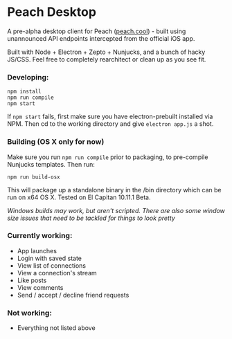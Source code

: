 # Peach Desktop

A pre-alpha desktop client for Peach ([peach.cool](http://peach.cool/)) - built using unannounced API endpoints intercepted from the official iOS app.

Built with Node + Electron + Zepto + Nunjucks, and a bunch of hacky JS/CSS. Feel free to completely rearchitect or clean up as you see fit. 

### Developing:

```
npm install
npm run compile
npm start
```

If `npm start` fails, first make sure you have electron-prebuilt installed via NPM. Then cd to the working directory and give `electron app.js` a shot.

### Building (OS X only for now)

Make sure you run `npm run compile` prior to packaging, to pre-compile Nunjucks templates. Then run:

```
npm run build-osx
```

This will package up a standalone binary in the /bin directory which can be run on x64 OS X. Tested on El Capitan 10.11.1 Beta.

*Windows builds may work, but aren't scripted. There are also some window size issues that need to be tackled for things to look pretty*

### Currently working:

- App launches
- Login with saved state
- View list of connections
- View a connection's stream
- Like posts
- View comments
- Send / accept / decline friend requests

### Not working:

- Everything not listed above

